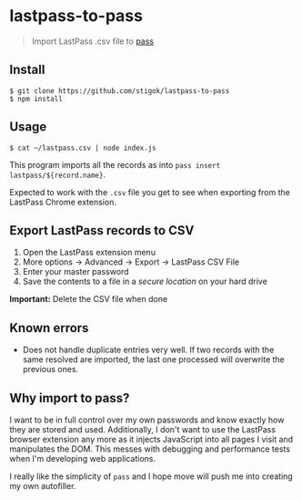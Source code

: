 # lastpass-to-pass

> Import LastPass .csv file to [pass](http://www.passwordstore.org/)

## Install

    $ git clone https://github.com/stigok/lastpass-to-pass
    $ npm install

## Usage

    $ cat ~/lastpass.csv | node index.js

This program imports all the records as into `pass insert lastpass/${record.name}`.

Expected to work with the `.csv` file you get to see when exporting from the LastPass Chrome extension.

## Export LastPass records to CSV

  1. Open the LastPass extension menu
  2. More options -> Advanced -> Export -> LastPass CSV File
  3. Enter your master password
  4. Save the contents to a file in a _secure location_ on your hard drive

**Important:** Delete the CSV file when done

## Known errors

- Does not handle duplicate entries very well. If two records with the same resolved are imported, the last one processed will overwrite the previous ones.

## Why import to pass?

I want to be in full control over my own passwords and know exactly how they are stored and used. Additionally, I don't want to use the LastPass browser extension any more as it injects JavaScript into all pages I visit and manipulates the DOM. This messes with debugging and performance tests when I'm developing web applications.

I really like the simplicity of `pass` and I hope move will push me into creating my own autofiller.
